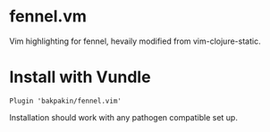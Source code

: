 # fennel.vm

Vim highlighting for fennel, hevaily modified from vim-clojure-static.

# Install with Vundle

```
Plugin 'bakpakin/fennel.vim'
```

Installation should work with any pathogen compatible set up.

